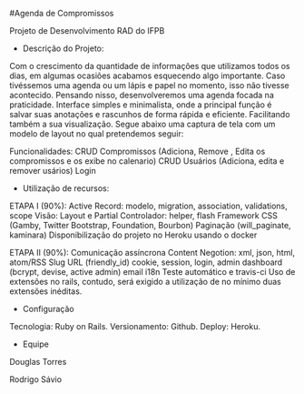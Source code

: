 #Agenda de Compromissos

Projeto de Desenvolvimento RAD do IFPB

* Descrição do Projeto:

Com o crescimento da quantidade de informações que utilizamos todos os dias,
em algumas ocasiões acabamos esquecendo algo importante. Caso tivéssemos uma agenda ou um
lápis e papel no momento, isso não tivesse acontecido. Pensando nisso, desenvolveremos uma
agenda focada na praticidade. Interface simples e minimalista, onde a principal função é salvar suas
anotações e rascunhos de forma rápida e eficiente. Facilitando também a sua visualização. Segue
abaixo uma captura de tela com um modelo de layout no qual pretendemos seguir:

Funcionalidades:
CRUD Compromissos (Adiciona, Remove , Edita os compromissos e os exibe no calenario)
CRUD Usuários (Adiciona, edita e remover usários)
Login 

* Utilização de recursos:

ETAPA I (90%):
Active Record: modelo, migration, association, validations, scope
Visão: Layout e Partial
Controlador: helper, flash
Framework CSS (Gamby, Twitter Bootstrap, Foundation, Bourbon)
Paginação (will_paginate, kaminara)
Disponibilização do projeto no Heroku usando o docker

ETAPA II (90%):
Comunicação assíncrona
Content Negotion: xml, json, html, atom/RSS
Slug URL (friendly_id)
cookie, session, login, admin dashboard (bcrypt, devise, active admin)
email
i18n
Teste automático e travis-ci
Uso de extensões no rails, contudo, será exigido a utilização de no mínimo duas extensões inéditas.

* Configuração

Tecnologia: Ruby on Rails. 
Versionamento: Github. Deploy: Heroku.

* Equipe

Douglas Torres


Rodrigo Sávio